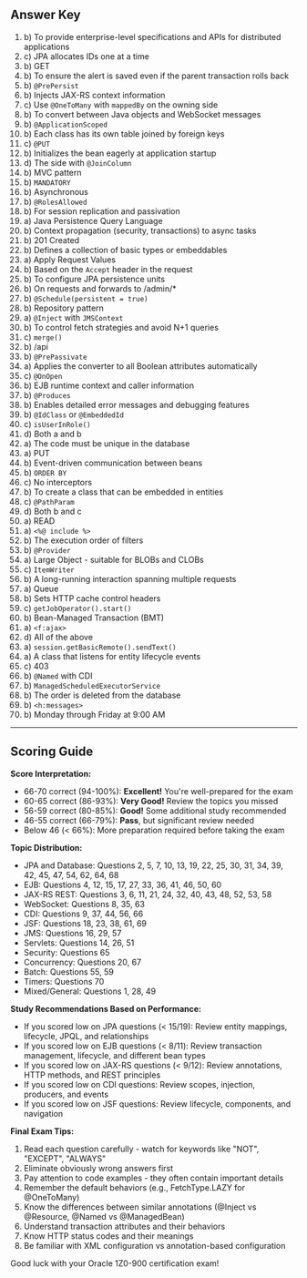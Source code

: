 
## Answer Key

1. b) To provide enterprise-level specifications and APIs for distributed applications
2. c) JPA allocates IDs one at a time
3. b) GET
4. b) To ensure the alert is saved even if the parent transaction rolls back
5. b) `@PrePersist`
6. b) Injects JAX-RS context information
7. c) Use `@OneToMany` with `mappedBy` on the owning side
8. b) To convert between Java objects and WebSocket messages
9. b) `@ApplicationScoped`
10. b) Each class has its own table joined by foreign keys
11. c) `@PUT`
12. b) Initializes the bean eagerly at application startup
13. d) The side with `@JoinColumn`
14. b) MVC pattern
15. b) `MANDATORY`
16. b) Asynchronous
17. b) `@RolesAllowed`
18. b) For session replication and passivation
19. a) Java Persistence Query Language
20. b) Context propagation (security, transactions) to async tasks
21. b) 201 Created
22. b) Defines a collection of basic types or embeddables
23. a) Apply Request Values
24. b) Based on the `Accept` header in the request
25. b) To configure JPA persistence units
26. b) On requests and forwards to /admin/*
27. b) `@Schedule(persistent = true)`
28. b) Repository pattern
29. a) `@Inject` with `JMSContext`
30. b) To control fetch strategies and avoid N+1 queries
31. c) `merge()`
32. b) /api
33. b) `@PrePassivate`
34. a) Applies the converter to all Boolean attributes automatically
35. c) `@OnOpen`
36. b) EJB runtime context and caller information
37. b) `@Produces`
38. b) Enables detailed error messages and debugging features
39. b) `@IdClass` or `@EmbeddedId`
40. c) `isUserInRole()`
41. d) Both a and b
42. a) The code must be unique in the database
43. a) PUT
44. b) Event-driven communication between beans
45. b) `ORDER BY`
46. c) No interceptors
47. b) To create a class that can be embedded in entities
48. c) `@PathParam`
49. d) Both b and c
50. a) READ
51. a) `<%@ include %>`
52. b) The execution order of filters
53. b) `@Provider`
54. a) Large Object - suitable for BLOBs and CLOBs
55. c) `ItemWriter`
56. b) A long-running interaction spanning multiple requests
57. a) Queue
58. b) Sets HTTP cache control headers
59. c) `getJobOperator().start()`
60. b) Bean-Managed Transaction (BMT)
61. a) `<f:ajax>`
62. d) All of the above
63. a) `session.getBasicRemote().sendText()`
64. a) A class that listens for entity lifecycle events
65. c) 403
66. b) `@Named` with CDI
67. b) `ManagedScheduledExecutorService`
68. b) The order is deleted from the database
69. b) `<h:messages>`
70. b) Monday through Friday at 9:00 AM

---

## Scoring Guide

**Score Interpretation:**

- 66-70 correct (94-100%): **Excellent!** You're well-prepared for the exam
- 60-65 correct (86-93%): **Very Good!** Review the topics you missed
- 56-59 correct (80-85%): **Good!** Some additional study recommended
- 46-55 correct (66-79%): **Pass**, but significant review needed
- Below 46 (< 66%): More preparation required before taking the exam

**Topic Distribution:**

- JPA and Database: Questions 2, 5, 7, 10, 13, 19, 22, 25, 30, 31, 34, 39, 42, 45, 47, 54, 62, 64, 68
- EJB: Questions 4, 12, 15, 17, 27, 33, 36, 41, 46, 50, 60
- JAX-RS REST: Questions 3, 6, 11, 21, 24, 32, 40, 43, 48, 52, 53, 58
- WebSocket: Questions 8, 35, 63
- CDI: Questions 9, 37, 44, 56, 66
- JSF: Questions 18, 23, 38, 61, 69
- JMS: Questions 16, 29, 57
- Servlets: Questions 14, 26, 51
- Security: Questions 65
- Concurrency: Questions 20, 67
- Batch: Questions 55, 59
- Timers: Questions 70
- Mixed/General: Questions 1, 28, 49

**Study Recommendations Based on Performance:**

- If you scored low on JPA questions (< 15/19): Review entity mappings, lifecycle, JPQL, and relationships
- If you scored low on EJB questions (< 8/11): Review transaction management, lifecycle, and different bean types
- If you scored low on JAX-RS questions (< 9/12): Review annotations, HTTP methods, and REST principles
- If you scored low on CDI questions: Review scopes, injection, producers, and events
- If you scored low on JSF questions: Review lifecycle, components, and navigation

**Final Exam Tips:**

1. Read each question carefully - watch for keywords like "NOT", "EXCEPT", "ALWAYS"
2. Eliminate obviously wrong answers first
3. Pay attention to code examples - they often contain important details
4. Remember the default behaviors (e.g., FetchType.LAZY for @OneToMany)
5. Know the differences between similar annotations (@Inject vs @Resource, @Named vs @ManagedBean)
6. Understand transaction attributes and their behaviors
7. Know HTTP status codes and their meanings
8. Be familiar with XML configuration vs annotation-based configuration

Good luck with your Oracle 1Z0-900 certification exam!
